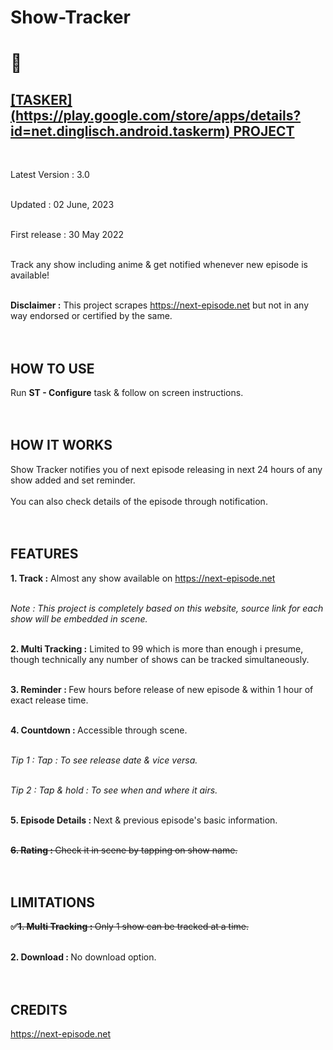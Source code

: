 # Show-Tracker

<h1>🦊</h2>

<h2><u>[TASKER](https://play.google.com/store/apps/details?id=net.dinglisch.android.taskerm) PROJECT</u></h2><br>

Latest Version : 3.0<br><br>

Updated : 02 June, 2023<br><br>

First release : 30 May 2022<br><br>

Track any show including anime & get notified whenever new episode is available!<br><br>


<b>Disclaimer :</b> This project scrapes https://next-episode.net but not in any way endorsed or certified by the same.<br><br><br>


<h2>HOW TO USE</h2>

Run <b>ST - Configure</b> task & follow on screen instructions.<br><br><br>

<h2>HOW IT WORKS </h2>

Show Tracker notifies you of next episode releasing in next 24 hours of any show added and set reminder.<br><br>You can also check details of the episode through notification.<br><br><br>

<h2>FEATURES</h2>

<b>1. Track :</b> Almost any show available on https://next-episode.net<br><br>

<i>Note : This project is completely based on this website, source link for each show will be embedded in scene.</i><br><br>

<b>2. Multi Tracking :</b> Limited to 99 which is more than enough i presume, though technically any number of shows can be tracked simultaneously.<br><br>

<b>3. Reminder : </b>Few hours before release of new episode & within 1 hour of exact release time.<br><br>

<b>4. Countdown : </b>Accessible through scene.<br><br>

<i>Tip 1 : Tap : To see release date & vice versa.</i><br><br>

<i>Tip 2 : Tap & hold : To see when and where it airs.</i><br><br>

<b>5. Episode Details : </b>Next & previous episode's basic information.<br><br>

<b><s>6. Rating : </b>Check it in scene by tapping on show name.</s><br><br><br>

<h2>LIMITATIONS</h2>

<b>✅<s>1. Multi Tracking : </b>Only 1 show can be tracked at a time.</s><br><br>

<b>2. Download : </b>No download option.<br><br><br>

<h2>CREDITS</h2>

https://next-episode.net

